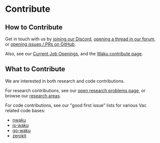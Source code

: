 # Contribute

## How to Contribute

Get in touch with us by
[joining our Discord](https://discord.gg/PQFdubGt6d),
[opening a thread in our forum](https://forum.vac.dev/),
or [opening issues / PRs on GitHub](https://github.com/vacp2p).

Also, see our [Current Job Openings](https://jobs.status.im/?search=Vac),
and the [Waku contribute page](https://waku.org/contribute).

## What to Contribute

We are interested in both research and code contributions.

For research contributions,
see our [open research problems page](https://vac.dev/open-problems),
or browse our [research areas](https://vac.dev/research-areas).

For code contributions, see our "good first issue" lists for various Vac related code bases:

* [nwaku](https://github.com/status-im/nwaku/labels/good%20first%20issue)
* [js-waku](https://github.com/status-im/js-waku/good%20first%20issue)
* [go-waku](https://github.com/status-im/go-waku/labels/good%20first%20issue)
* [zerokit](https://github.com/vacp2p/zerokit/labels/good%20first%20issue)
